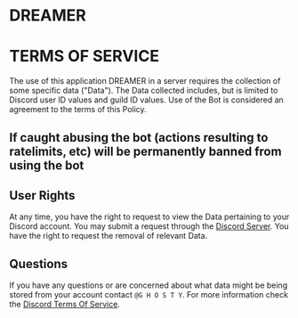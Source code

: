 # DREAMER
# TERMS OF SERVICE

The use of this application DREAMER in a server requires the collection of some specific data ("Data"). The Data collected includes, but is limited to Discord user ID values and guild ID values. Use of the Bot is considered an agreement to the terms of this Policy. 

## If caught abusing the bot (actions resulting to ratelimits, etc) will be permanently banned from using the bot

## User Rights

At any time, you have the right to request to view the Data pertaining to your Discord account. You may submit a request through the [Discord Server](https://discord.gg/sb2TMUsJQH). You have the right to request the removal of relevant Data.


## Questions

If you have any questions or are concerned about what data might be being stored from your account contact `@G H O S T Y`. For more information check the [Discord Terms Of Service](https://discord.com/terms).
